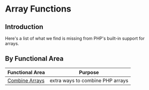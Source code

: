 # Array Functions

## Introduction

Here's a list of what we find is missing from PHP's built-in support for arrays.

## By Functional Area

Functional Area | Purpose
---------|--------
[Combine Arrays](combine-arrays.html) | extra ways to combine PHP arrays
